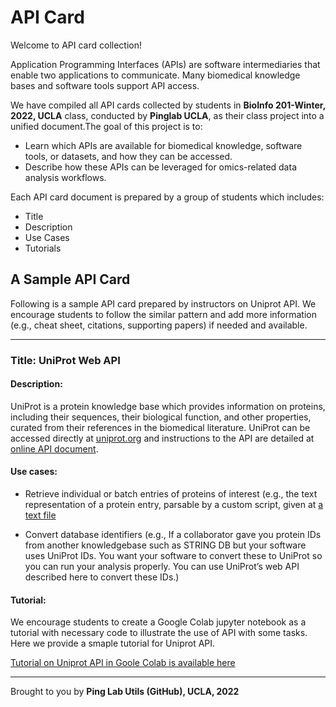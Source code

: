 
# API Card


Welcome to API card collection!

Application Programming Interfaces (APIs) are software intermediaries that enable two applications to communicate. Many biomedical knowledge bases and software tools support API access. 

We have compiled all API cards collected by students in **BioInfo 201-Winter, 2022, UCLA** class, conducted by **Pinglab UCLA**, as their class project into a unified document.The goal of this project is to: 

- Learn which APIs are available for biomedical knowledge, software tools, or datasets, and how they can be accessed.
- Describe how these APIs can be leveraged for omics-related data analysis workflows.

Each API card document is prepared by a group of students which includes:

- Title
- Description
- Use Cases
- Tutorials

## A Sample API Card

Following is a sample API card prepared by instructors on Uniprot API. We encourage students to follow the similar pattern and add more information (e.g., cheat sheet, citations, supporting papers) if needed and available.

-----------

### Title: UniProt Web API

#### Description: 

UniProt is a protein knowledge base which provides information on proteins, including their sequences, their biological function, and other properties, curated from their references in the biomedical literature. UniProt can be accessed directly at
[uniprot.org](https://www.uniprot.org/) and instructions to the API are detailed at [online API document](https://www.uniprot.org/help/programmatic_access).



#### Use cases:

- Retrieve individual or batch entries of proteins of interest (e.g., the text representation of a protein entry, parsable by a custom script, given at [a text file](https://uniprot.org/uniprot/P12345.txt)

- Convert database identifiers (e.g., If a collaborator gave you protein IDs from another
knowledgebase such as STRING DB but your software uses UniProt IDs. You want your
software to convert these to UniProt so you can run your analysis properly. You can use
UniProt’s web API described here to convert these IDs.)


#### Tutorial: 

We encourage students to create a Google Colab jupyter notebook as a tutorial with necessary code to illustrate the use of API with some tasks. Here we provide a smaple tutorial for Uniprot API.

[Tutorial on Uniprot API in Goole Colab is available here](https://colab.research.google.com/drive/1gblX7Sv-z54VcuIPQ88pQ0OT9DgRkQu_?usp=sharing)


---------

Brought to you by **Ping Lab Utils (GitHub), UCLA, 2022**